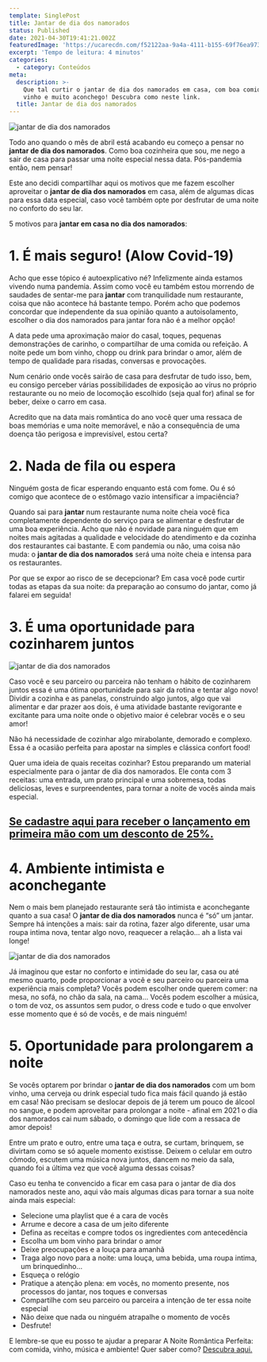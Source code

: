 ```yaml
---
template: SinglePost
title: Jantar de dia dos namorados
status: Published
date: 2021-04-30T19:41:21.002Z
featuredImage: 'https://ucarecdn.com/f52122aa-9a4a-4111-b155-69f76ea97349/'
excerpt: 'Tempo de leitura: 4 minutos'
categories:
  - category: Conteúdos
meta:
  description: >-
    Que tal curtir o jantar de dia dos namorados em casa, com boa comida, com
    vinho e muito aconchego! Descubra como neste link.
  title: Jantar de dia dos namorados
---
```

![jantar de dia dos namorados](https://ucarecdn.com/7ac27bd1-e654-4d5f-9edd-867d53031c8e/)

Todo ano quando o mês de abril está acabando eu começo a pensar no **jantar de dia dos namorados**. Como boa cozinheira que sou, me nego a sair de casa para passar uma noite especial nessa data. Pós-pandemia então, nem pensar!  

Este ano decidi compartilhar aqui os motivos que me fazem escolher aproveitar o **jantar de dia dos namorados** em casa, além de algumas dicas para essa data especial, caso você também opte por desfrutar de uma noite no conforto do seu lar. 

5 motivos para **jantar em casa no dia dos namorados**: 

# 1. É mais seguro! (Alow Covid-19)

Acho que esse tópico é autoexplicativo né? Infelizmente ainda estamos vivendo numa pandemia. Assim como você eu também estou morrendo de saudades de sentar-me para **jantar** com tranquilidade num restaurante, coisa que não acontece há bastante tempo. Porém acho que podemos concordar que independente da sua opinião quanto a autoisolamento, escolher o dia dos namorados para jantar fora não é a melhor opção! 

A data pede uma aproximação maior do casal, toques, pequenas demonstrações de carinho, o compartilhar de uma comida ou refeição. A noite pede um bom vinho, chopp ou drink para brindar o amor, além de tempo de qualidade para risadas, conversas e provocações. 

Num cenário onde vocês sairão de casa para desfrutar de tudo isso, bem, eu consigo perceber várias possibilidades de exposição ao vírus no próprio restaurante ou no meio de locomoção escolhido (seja qual for) afinal se for beber, deixe o carro em casa. 

Acredito que na data mais romântica do ano você quer uma ressaca de boas memórias e uma noite memorável, e não a consequência de uma doença tão perigosa e imprevisível, estou certa? 

# 2. Nada de fila ou espera

Ninguém gosta de ficar esperando enquanto está com fome. Ou é só comigo que acontece de o estômago vazio intensificar a impaciência? 

Quando sai para **jantar** num restaurante numa noite cheia você fica completamente dependente do serviço para se alimentar e desfrutar de uma boa experiência. Acho que não é novidade para ninguém que em noites mais agitadas a qualidade e velocidade do atendimento e da cozinha dos restaurantes cai bastante. E com pandemia ou não, uma coisa não muda: o **jantar de dia dos namorados** será uma noite cheia e intensa para os restaurantes. 

Por que se expor ao risco de se decepcionar? Em casa você pode curtir todas as etapas da sua noite: da preparação ao consumo do jantar, como já falarei em seguida! 

# 3. É uma oportunidade para cozinharem juntos

![jantar de dia dos namorados](https://ucarecdn.com/c06588bf-7b44-4a21-8d51-ea8f8501fdb6/)

Caso você e seu parceiro ou parceira não tenham o hábito de cozinharem juntos essa é uma ótima oportunidade para sair da rotina e tentar algo novo! Dividir a cozinha e as panelas, construindo algo juntos, algo que vai alimentar e dar prazer aos dois, é uma atividade bastante revigorante e excitante para uma noite onde o objetivo maior é celebrar vocês e o seu amor! 

Não há necessidade de cozinhar algo mirabolante, demorado e complexo. Essa é a ocasião perfeita para apostar na simples e clássica confort food!  

Quer uma ideia de quais receitas cozinhar? Estou preparando um material especialmente para o jantar de dia dos namorados. Ele conta com 3 receitas: uma entrada, um prato principal e uma sobremesa, todas deliciosas, leves e surpreendentes, para tornar a noite de vocês ainda mais especial. 

## [Se cadastre aqui para receber o lançamento em primeira mão com um desconto de 25%. ](https://conteudo.paolafabeni.com/pre-lancamento-nrp-2021)

# 4. Ambiente intimista e aconchegante

Nem o mais bem planejado restaurante será tão intimista e aconchegante quanto a sua casa! O **jantar de dia dos namorados** nunca é “só” um jantar. Sempre há intenções a mais: sair da rotina, fazer algo diferente, usar uma roupa intima nova, tentar algo novo, reaquecer a relação... ah a lista vai longe! 

![jantar de dia dos namorados](https://ucarecdn.com/ba6b3ad3-c47d-4227-8506-52ed0b9586f2/)

Já imaginou que estar no conforto e intimidade do seu lar, casa ou até mesmo quarto, pode proporcionar a você e seu parceiro ou parceira uma experiência mais completa? Vocês podem escolher onde querem comer: na mesa, no sofá, no chão da sala, na cama... Vocês podem escolher a música, o tom de voz, os assuntos sem pudor, o dress code e tudo o que envolver esse momento que é só de vocês, e de mais ninguém! 

# 5. Oportunidade para prolongarem a noite

Se vocês optarem por brindar o **jantar de dia dos namorados** com um bom vinho, uma cerveja ou drink especial tudo fica mais fácil quando já estão em casa! Não precisam se deslocar depois de já terem um pouco de álcool no sangue, e podem aproveitar para prolongar a noite - afinal em 2021 o dia dos namorados cai num sábado, o domingo que lide com a ressaca de amor depois! 

Entre um prato e outro, entre uma taça e outra, se curtam, brinquem, se divirtam como se só aquele momento existisse. Deixem o celular em outro cômodo, escutem uma música nova juntos, dancem no meio da sala, quando foi a última vez que você alguma dessas coisas? 

Caso eu tenha te convencido a ficar em casa para o jantar de dia dos namorados neste ano, aqui vão mais algumas dicas para tornar a sua noite ainda mais especial: 

* Selecione uma playlist que é a cara de vocês 
* Arrume e decore a casa de um jeito diferente 
* Defina as receitas e compre todos os ingredientes com antecedência 
* Escolha um bom vinho para brindar o amor 
* Deixe preocupações e a louça para amanhã 
* Traga algo novo para a noite: uma louça, uma bebida, uma roupa intima, um brinquedinho... 
* Esqueça o relógio 
* Pratique a atenção plena: em vocês, no momento presente, nos processos do jantar, nos toques e conversas 
* Compartilhe com seu parceiro ou parceira a intenção de ter essa noite especial 
* Não deixe que nada ou ninguém atrapalhe o momento de vocês 
* Desfrute! 

E lembre-se que eu posso te ajudar a preparar A Noite Romântica Perfeita: com comida, vinho, música e ambiente! Quer saber como? [Descubra aqui.](https://conteudo.paolafabeni.com/pre-lancamento-nrp-2021)
